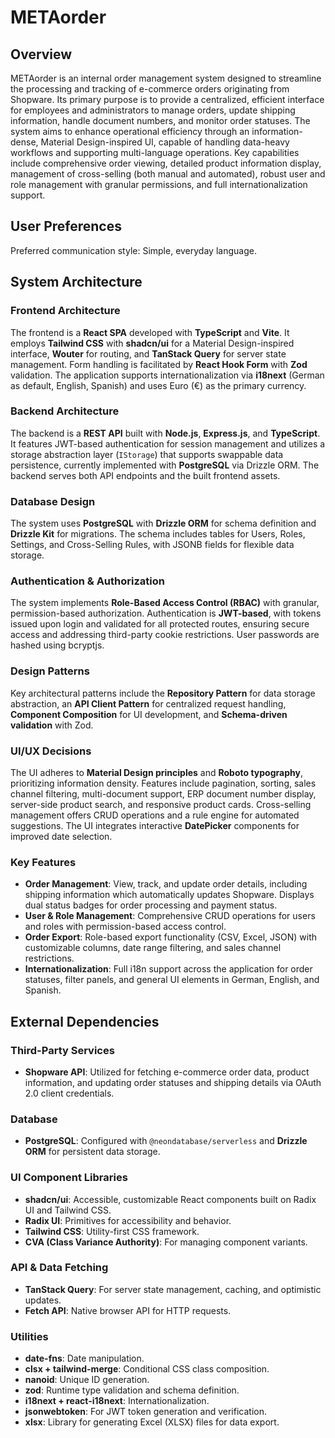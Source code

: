 # METAorder

## Overview

METAorder is an internal order management system designed to streamline the processing and tracking of e-commerce orders originating from Shopware. Its primary purpose is to provide a centralized, efficient interface for employees and administrators to manage orders, update shipping information, handle document numbers, and monitor order statuses. The system aims to enhance operational efficiency through an information-dense, Material Design-inspired UI, capable of handling data-heavy workflows and supporting multi-language operations. Key capabilities include comprehensive order viewing, detailed product information display, management of cross-selling (both manual and automated), robust user and role management with granular permissions, and full internationalization support.

## User Preferences

Preferred communication style: Simple, everyday language.

## System Architecture

### Frontend Architecture

The frontend is a **React SPA** developed with **TypeScript** and **Vite**. It employs **Tailwind CSS** with **shadcn/ui** for a Material Design-inspired interface, **Wouter** for routing, and **TanStack Query** for server state management. Form handling is facilitated by **React Hook Form** with **Zod** validation. The application supports internationalization via **i18next** (German as default, English, Spanish) and uses Euro (€) as the primary currency.

### Backend Architecture

The backend is a **REST API** built with **Node.js**, **Express.js**, and **TypeScript**. It features JWT-based authentication for session management and utilizes a storage abstraction layer (`IStorage`) that supports swappable data persistence, currently implemented with **PostgreSQL** via Drizzle ORM. The backend serves both API endpoints and the built frontend assets.

### Database Design

The system uses **PostgreSQL** with **Drizzle ORM** for schema definition and **Drizzle Kit** for migrations. The schema includes tables for Users, Roles, Settings, and Cross-Selling Rules, with JSONB fields for flexible data storage.

### Authentication & Authorization

The system implements **Role-Based Access Control (RBAC)** with granular, permission-based authorization. Authentication is **JWT-based**, with tokens issued upon login and validated for all protected routes, ensuring secure access and addressing third-party cookie restrictions. User passwords are hashed using bcryptjs.

### Design Patterns

Key architectural patterns include the **Repository Pattern** for data storage abstraction, an **API Client Pattern** for centralized request handling, **Component Composition** for UI development, and **Schema-driven validation** with Zod.

### UI/UX Decisions

The UI adheres to **Material Design principles** and **Roboto typography**, prioritizing information density. Features include pagination, sorting, sales channel filtering, multi-document support, ERP document number display, server-side product search, and responsive product cards. Cross-selling management offers CRUD operations and a rule engine for automated suggestions. The UI integrates interactive **DatePicker** components for improved date selection.

### Key Features

-   **Order Management**: View, track, and update order details, including shipping information which automatically updates Shopware. Displays dual status badges for order processing and payment status.
-   **User & Role Management**: Comprehensive CRUD operations for users and roles with permission-based access control.
-   **Order Export**: Role-based export functionality (CSV, Excel, JSON) with customizable columns, date range filtering, and sales channel restrictions.
-   **Internationalization**: Full i18n support across the application for order statuses, filter panels, and general UI elements in German, English, and Spanish.

## External Dependencies

### Third-Party Services

-   **Shopware API**: Utilized for fetching e-commerce order data, product information, and updating order statuses and shipping details via OAuth 2.0 client credentials.

### Database

-   **PostgreSQL**: Configured with `@neondatabase/serverless` and **Drizzle ORM** for persistent data storage.

### UI Component Libraries

-   **shadcn/ui**: Accessible, customizable React components built on Radix UI and Tailwind CSS.
-   **Radix UI**: Primitives for accessibility and behavior.
-   **Tailwind CSS**: Utility-first CSS framework.
-   **CVA (Class Variance Authority)**: For managing component variants.

### API & Data Fetching

-   **TanStack Query**: For server state management, caching, and optimistic updates.
-   **Fetch API**: Native browser API for HTTP requests.

### Utilities

-   **date-fns**: Date manipulation.
-   **clsx + tailwind-merge**: Conditional CSS class composition.
-   **nanoid**: Unique ID generation.
-   **zod**: Runtime type validation and schema definition.
-   **i18next + react-i18next**: Internationalization.
-   **jsonwebtoken**: For JWT token generation and verification.
-   **xlsx**: Library for generating Excel (XLSX) files for data export.